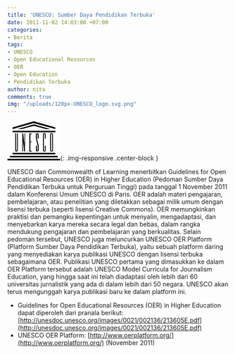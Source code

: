 ```yaml
---
title: 'UNESCO: Sumber Daya Pendidikan Terbuka'
date: 2011-11-02 14:03:00 +07:00
categories:
- Berita
tags:
- UNESCO
- Open Educational Resources
- OER
- Open Education
- Pendidikan Terbuka
author: nita
comments: true
img: "/uploads/120px-UNESCO_logo.svg.png"
---
```


![120px-UNESCO_logo.svg.png](/uploads/120px-UNESCO_logo.svg.png){: .img-responsive .center-block }

UNESCO dan Commonwealth of Learning menerbitkan Guidelines for Open Educational Resources (OER) in Higher Education (Pedoman Sumber Daya Pendidikan Terbuka untuk Perguruan Tinggi) pada tanggal 1 November 2011 dalam Konferensi Umum UNESCO di Paris. OER adalah materi pengajaran, pembelajaran, atau penelitian yang diletakkan sebagai milik umum dengan lisensi terbuka (seperti lisensi Creative Commons). OER memungkinkan praktisi dan pemangku kepentingan untuk menyalin, mengadaptasi, dan menyebarkan karya mereka secara legal dan bebas, dalam rangka mendukung pengajaran dan pembelajaran yang berkualitas. Selain pedoman tersebut, UNESCO juga meluncurkan UNESCO OER Platform (Platform Sumber Daya Pendidikan Terbuka), yaitu sebuah platform daring yang menyediakan karya publikasi UNESCO dengan lisensi terbuka sebagaimana OER. Publikasi UNESCO pertama yang dimasukkan ke dalam OER Platform tersebut adalah UNESCO Model Curricula for Journalism Education, yang hingga saat ini telah diadaptasi oleh lebih dari 60 universitas jurnalistik yang ada di dalam lebih dari 50 negara. UNESCO akan terus mengunggah karya publikasi baru ke dalam platform ini.

* Guidelines for Open Educational Resources (OER) in Higher Education dapat diperoleh dari pranala berikut: [http://unesdoc.unesco.org/images/0021/002136/213605E.pdf](http://unesdoc.unesco.org/images/0021/002136/213605E.pdf)
* UNESCO OER Platform: [http://www.oerplatform.org/](http://www.oerplatform.org/) (November 2011)
